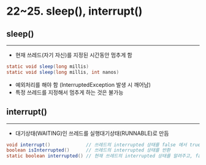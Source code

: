 # 22~25. sleep(), interrupt()

## sleep()

---

- 현재 쓰레드(자기 자신)를 지정된 시간동안 멈추게 함

```java
static void sleep(long millis)
static void sleep(long millis, int nanos)
```

- 예외처리를 해야 함 (InterruptedException 발생 시 깨어남)
- 특정 쓰레드를 지정해서 멈추게 하는 것은 불가능

## interrupt()

---

- 대기상태(WAITING)인 쓰레드를 실행대기상태(RUNNABLE)로 만듬

```java
void interrupt()             // 쓰레드의 interrupted 상태를 false 에서 true 로 변경
boolean isInterrupted()      // 쓰레드의 interrupted 상태를 반환
static boolean interrupted() // 현재 쓰레드의 interrupted 상태를 알려주고, false 로 초기화
```